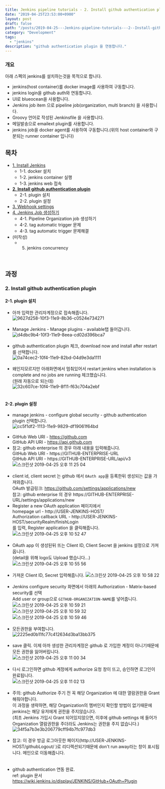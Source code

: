 ```yaml
---
title: Jenkins pipeline tutorials - 2. Install github authentication plugin
date: "2019-04-25T23:53:00+0900"
layout: post
draft: false
path: "/posts/2019-04-25---Jenkins-pipeline-tutorials---2--Install-github-authentication-plugin/"
category: "Development"
tags:
  - "jenkins"
description: "github authentication plugin 을 연동합니다."
---
```



### 개요
아래 스펙의 jenkins를 설치하는것을 목적으로 합니다.
- jenkins(host container)를 docker image를 사용하여 구동합니다.
- jenkins login을 github auth와 연동합니다.
- UI로 blueocean을 사용합니다.
- Jenkins job item 으로 pipeline job(organization, multi branch) 을 사용합니다.
- Groovy 언어로 작성된 Jenkinsfile 을 사용합니다.
- 메일발송으로 emailext plugin를 사용합니다.
- jenkins job을 docker agent를 사용하여 구동합니다.(위의 host container와 구분되는 runner container 입니다)

## 목차
- [1. Install Jenkins](/posts/2019-04-14---Jenkins-pipeline-tutorials---1--Install-Jenkins/)
  - 1-1. docker 설치
  - 1-2. jenkins container 실행
  - 1-3. jenkins web 접속
- [**2. Install github authentication plugin**](/posts/2019-04-25---Jenkins-pipeline-tutorials---2--Install-github-authentication-plugin/)
  - 2-1. plugin 설치
  - 2-2. plugin 설정
- [3. Webhook settings](/posts/2019-05-01---Jenkins-pipeline-tutorials---3--Webhook-settings/)
- [4. Jenkins Job 생성하기](/posts/2019-05-06---Jenkins-pipeline-tutorials---4--Jenkins-Job-생성하기/)
  - 4-1. Pipeline Organization job 생성하기
  - 4-2. tag automatic trigger 문제
  - 4-3. tag automatic trigger 문제해결
- (미작성)
  - 5. jenkins concurrency
<br/>

## 과정
### 2. Install github authentication plugin
#### 2-1. plugin 설치
- 아까 입력한 관리자계정으로 접속해줍니다.<br/>
![9627d258-10f3-11e9-8b36-c0524e734271](https://user-images.githubusercontent.com/19223089/56739946-df4d5800-67aa-11e9-901d-acaf9deea301.png)<br/><br/>
- Manage Jenkins - Manage plugins - available탭 들어갑니다.<br/>
![d4dbc9b4-10f3-11e9-8eea-cd02d396bca7](https://user-images.githubusercontent.com/19223089/56739948-df4d5800-67aa-11e9-924e-7c13b76a4c17.gif)<br/><br/>
- github authentication plugin 체크, download now and install after restart를 선택합니다.<br/>
![0a74cec2-10f4-11e9-82bd-04d9e3da1111](https://user-images.githubusercontent.com/19223089/56739949-df4d5800-67aa-11e9-85f8-3111d6b7f62d.gif)<br/><br/>
- 왜인지모르지만 아래화면에서 멈춰있어서 restart jenkins when installation is complete and no jobs are running 체크했습니다.<br/>
(원래 자동으로 되는데)<br/>
![32c607ce-10f4-11e9-8f11-f63c704a2ebf](https://user-images.githubusercontent.com/19223089/56739951-dfe5ee80-67aa-11e9-9b99-e510d3bfc706.png)
<br/><br/>

#### 2-2. plugin 설정
- manage jenkins - configure global security - github authentication plugin 선택합니다.<br/>
![cc5f1df2-1113-11e9-9829-df19061f64bd](https://user-images.githubusercontent.com/19223089/56742603-05c1c200-67b0-11e9-9676-bc06b4d74f8c.gif)<br/><br/>
- GitHub Web URI - https://github.com <br/>
GitHub API URI - https://api.github.com <br/>
- 참고: github enterprise 의 경우 아래 내용을 입력해줍니다.<br/>
GitHub Web URI - https://GITHUB-ENTERPRISE-URL <br/>
GitHub API URI - https://GITHUB-ENTERPRISE-URL/api/v3 <br/>
![스크린샷 2019-04-25 오후 11 25 04](https://user-images.githubusercontent.com/19223089/56743369-64d40680-67b1-11e9-9c90-beb763083fac.png)
<br/><br/>
- client id, client secret 는 github 에서 `OAuth app`을 등록한뒤 생성되는 값을 가져와줍니다.<br/>
OAuth 발급링크: https://github.com/settings/applications/new <br/>
참고: github enterprise 의 경우 https://GITHUB-ENTERPRISE-URL/settings/applications/new <br/>
- Register a new OAuth application 페이지에서<br/>
homepage url - http://USER-JENKINS-HOST/ <br/>
Authorization callback URL - http://USER-JENKINS-HOST/securityRealm/finishLogin <br/>
를 입력, Register application 을 클릭해줍니다.<br/>
![스크린샷 2019-04-25 오후 10 52 47](https://user-images.githubusercontent.com/19223089/56742604-05c1c200-67b0-11e9-9de7-d8e2543ad903.png)
<br/><br/>
- OAuth app 이 생성된뒤 뜨는 Client ID, Client Secret 을 jenkins 설정으로 가져옵니다.<br/>
(detail을 위해 logo도 Upload 했습니다...)<br/>
![스크린샷 2019-04-25 오후 10 55 56](https://user-images.githubusercontent.com/19223089/56742605-05c1c200-67b0-11e9-9783-ad84894bfe32.png)
<br/><br/>
- 가져온 Client ID, Secret 입력해줍니다.
![스크린샷 2019-04-25 오후 10 58 22](https://user-images.githubusercontent.com/19223089/56742606-05c1c200-67b0-11e9-8bd1-debc994b9475.png)
<br/><br/>
- Jenkins configure security 화면에서 아래의 Authorization - Matrix-based security를 선택<br/>
Add user or group으로 `GITHUB-ORGANIZATION-NAME`를 넣어줍니다.<br/>
![스크린샷 2019-04-25 오후 10 59 21](https://user-images.githubusercontent.com/19223089/56744137-e37d7380-67b2-11e9-9609-696ab3f38edf.png)
![스크린샷 2019-04-25 오후 10 59 32](https://user-images.githubusercontent.com/19223089/56744208-07d95000-67b3-11e9-8d36-622cc0fdba8e.png)
![스크린샷 2019-04-25 오후 10 59 46](https://user-images.githubusercontent.com/19223089/56744210-07d95000-67b3-11e9-8166-1d0f3aa0d12d.png)
<br/><br/>
- 모든권한을 부여합니다.<br/>
![2225ed0b11fc77c412634d3ba13bb375](https://user-images.githubusercontent.com/19223089/56744745-08beb180-67b4-11e9-96ce-e935542220e4.gif)
<br/><br/>
- save 클릭. 이제 아까 생성한 관리자계정은 github 로 가입한 계정이 아니기때문에 모든 권한을 잃어버립니다.<br/>
![스크린샷 2019-04-25 오후 11 00 34](https://user-images.githubusercontent.com/19223089/56744765-11af8300-67b4-11e9-8c45-1db3416b6c0c.png)
<br/><br/>
- 다시 로그인하면 github 계정에게 authorize 요청 창이 뜨고, 승인하면 로그인이 완료됩니다.<br/>
![스크린샷 2019-04-25 오후 11 02 13](https://user-images.githubusercontent.com/19223089/56744852-3c99d700-67b4-11e9-8735-2d71bdcfbcc5.png)
<br/><br/>
- 주의: github Authorize 주기 전 꼭 해당 Organization 에 대한 열람권한을 Grant 해줘야합니다.<br/>
이 과정을 생략하면, 해당 Organization의 멤버인지 확인할 방법이 없기때문에 jenkins는 해당 유저에게 권한을 주지않습니다.<br/>
(최초 Jenkins 가입시 Grant 되어있지않으면, 이후에 github settings 에 들어가 Organization 열람권한을 주더라도 Jenkins는 권한을 주지 없습니다.)
![34f5a7b3e3b206779cff94b7fc977db3](https://user-images.githubusercontent.com/19223089/56744964-68b55800-67b4-11e9-99bb-27db9edf094c.gif)
<br/><br/>
- 참고: 이 경우 방금 로그아웃한 페이지(http://USER-JENKINS-HOST/githubLogout/ )로 리디렉션되기때문에 don't run away라는 창이 표시됩니다. 메인으로 이동해줍니다.<br/>
<br/><br/>
- github authentication 연동 완료.<br/>
ref: plugin 문서 https://wiki.jenkins.io/display/JENKINS/GitHub+OAuth+Plugin
<br/><br/>
